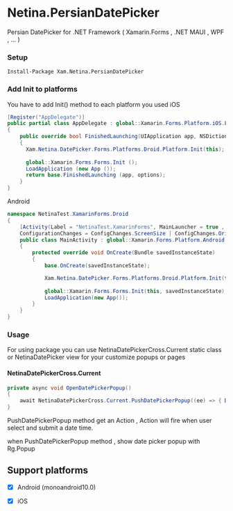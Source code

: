 ﻿ # Netina.PersianDatePicker

Persian DatePicker for .NET Framework ( Xamarin.Forms , .NET MAUI , WPF , ... )

### Setup
    Install-Package Xam.Netina.PersianDatePicker

### Add Init to platforms 
You have to add Init() method to each platform you used 
iOS
```C#
[Register("AppDelegate")]
public partial class AppDelegate : global::Xamarin.Forms.Platform.iOS.FormsApplicationDelegate
{
    public override bool FinishedLaunching(UIApplication app, NSDictionary options)
    {
      Xam.Netina.DatePicker.Forms.Platforms.Droid.Platform.Init(this);
      
      global::Xamarin.Forms.Forms.Init ();
      LoadApplication (new App ());
      return base.FinishedLaunching (app, options);
    }
}
```
Android
```C#
namespace NetinaTest.XamarinForms.Droid
{
    [Activity(Label = "NetinaTest.XamarinForms", MainLauncher = true , 
    ConfigurationChanges = ConfigChanges.ScreenSize | ConfigChanges.Orientation)]
    public class MainActivity : global::Xamarin.Forms.Platform.Android.FormsAppCompatActivity
    {
        protected override void OnCreate(Bundle savedInstanceState)
        {
            base.OnCreate(savedInstanceState);

            Xam.Netina.DatePicker.Forms.Platforms.Droid.Platform.Init(this);
            
            global::Xamarin.Forms.Forms.Init(this, savedInstanceState);
            LoadApplication(new App());
        }
    }
}
```



### Usage

For using package you can use NetinaDatePickerCross.Current static class or NetinaDatePicker view for your customize popups or pages

#### NetinaDatePickerCross.Current
```C#
private async void OpenDatePickerPopup()
{
    await NetinaDatePickerCross.Current.PushDatePickerPopup((ee) => { DisplayAlert("DateTime Selected", ee.ToString(), "Close"); });
}
```
PushDatePickerPopup method get an Action , Action will fire when user select and submit a date time.

when PushDatePickerPopup method , show date picker popup with Rg.Popup 


## Support platforms

- [x] Android (monoandroid10.0)
- [x] iOS

